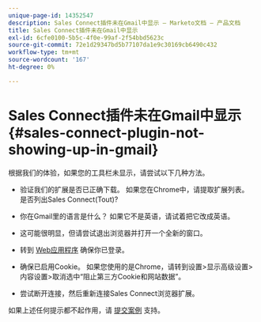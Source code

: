 ```yaml
---
unique-page-id: 14352547
description: Sales Connect插件未在Gmail中显示 — Marketo文档 — 产品文档
title: Sales Connect插件未在Gmail中显示
exl-id: 6cfe0100-5b5c-4f0e-99af-2f54bbd5623c
source-git-commit: 72e1d29347bd5b77107da1e9c30169cb6490c432
workflow-type: tm+mt
source-wordcount: '167'
ht-degree: 0%

---
```


# Sales Connect插件未在Gmail中显示 {#sales-connect-plugin-not-showing-up-in-gmail}

根据我们的体验，如果您的工具栏未显示，请尝试以下几种方法。

- 验证我们的扩展是否已正确下载。 如果您在Chrome中，请提取扩展列表。 是否列出Sales Connect(Tout)?

- 你在Gmail里的语言是什么？ 如果它不是英语，请试着把它改成英语。

- 这可能很明显，但请尝试退出浏览器并打开一个全新的窗口。

- 转到 [Web应用程序](https://toutapp.com/login) 确保你已登录。

- 确保已启用Cookie。 如果您使用的是Chrome，请转到设置>显示高级设置>内容设置>取消选中“阻止第三方Cookie和网站数据”。

- 尝试断开连接，然后重新连接Sales Connect浏览器扩展。

如果上述任何提示都不起作用，请 [提交案例](https://nation.marketo.com/community/support_solutions) 支持。
